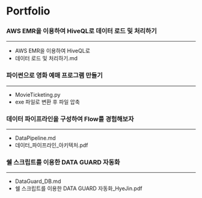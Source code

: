 # Portfolio

### AWS EMR을 이용하여 HiveQL로 데이터 로드 및 처리하기
* * *
   - AWS EMR을 이용하여 HiveQL로
   - 데이터 로드 및 처리하기.md

### 파이썬으로 영화 예매 프로그램 만들기
* * *
   - MovieTicketing.py
   - exe 파일로 변환 후 파일 압축


### 데이터 파이프라인을 구성하여 Flow를 경험해보자
* * *
   - DataPipeline.md
   - 데이터_파이프라인_아키텍처.pdf
   
### 쉘 스크립트를 이용한 DATA GUARD 자동화
* * *
   - DataGuard_DB.md
   - 쉘 스크립트를 이용한 DATA GUARD 자동화_HyeJin.pdf
